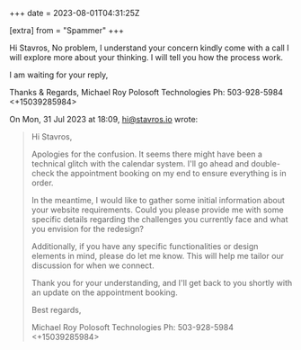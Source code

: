 +++
date = 2023-08-01T04:31:25Z

[extra]
from = "Spammer"
+++

Hi Stavros,
No problem, I understand your concern
kindly come with a call I will explore more about your thinking.
I will tell you how the process work.

I am waiting for your reply,

Thanks & Regards,
Michael Roy
Polosoft Technologies
Ph: 503-928-5984 <+15039285984>

On Mon, 31 Jul 2023 at 18:09, <hi@stavros.io> wrote:

> Hi Stavros,
>
> Apologies for the confusion. It seems there might have been a technical
> glitch with the calendar system. I'll go ahead and double-check the
> appointment booking on my end to ensure everything is in order.
>
> In the meantime, I would like to gather some initial information about
> your website requirements. Could you please provide me with some specific
> details regarding the challenges you currently face and what you envision
> for the redesign?
>
> Additionally, if you have any specific functionalities or design elements
> in mind, please do let me know. This will help me tailor our discussion for
> when we connect.
>
> Thank you for your understanding, and I'll get back to you shortly with an
> update on the appointment booking.
>
> Best regards,
>
> Michael Roy
> Polosoft Technologies
> Ph: 503-928-5984 <+15039285984>
